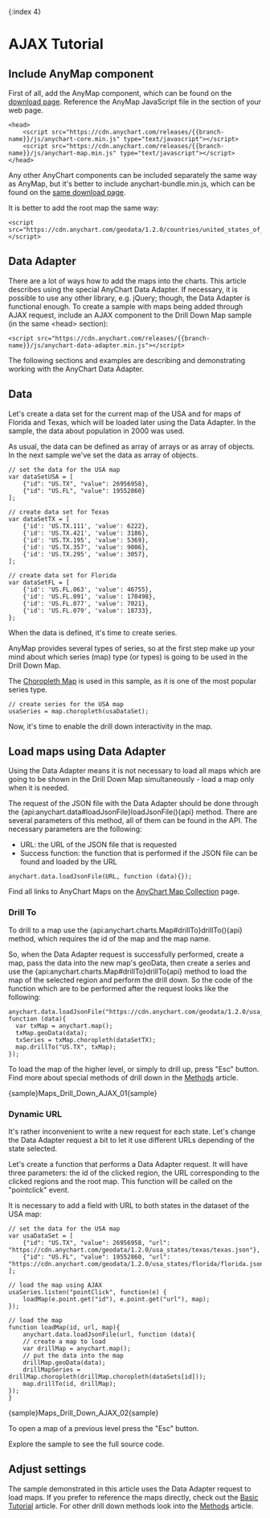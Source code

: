 {:index 4}
# AJAX Tutorial

## Include AnyMap component

First of all, add the AnyMap component, which can be found on the [download page](../../Quick_Start/Downloading_AnyChart). Reference the AnyMap JavaScript file in the <head> section of your web page. 

```
<head>
    <script src="https://cdn.anychart.com/releases/{{branch-name}}/js/anychart-core.min.js" type="text/javascript"></script>
    <script src="https://cdn.anychart.com/releases/{{branch-name}}/js/anychart-map.min.js" type="text/javascript"></script>
</head>
```

Any other AnyChart components can be included separately the same way as AnyMap, but it's better to include anychart-bundle.min.js, which can be found on the [same download page](../../Quick_Start/Downloading_AnyChart).

It is better to add the root map the same way:

```
<script src="https://cdn.anychart.com/geodata/1.2.0/countries/united_states_of_america/united_states_of_america.js"></script>
```

## Data Adapter

There are a lot of ways how to add the maps into the charts. This article describes using the special AnyChart Data Adapter. If necessary, it is possible to use any other library, e.g. jQuery; though, the Data Adapter is functional enough. To create a sample with maps being added through AJAX request, include an AJAX component to the Drill Down Map sample (in the same &lt;head&gt; section):

```
<script src="https://cdn.anychart.com/releases/{{branch-name}}/js/anychart-data-adapter.min.js"></script>
```

The following sections and examples are describing and demonstrating working with the AnyChart Data Adapter.

## Data

Let's create a data set for the current map of the USA and for maps of Florida and Texas, which will be loaded later using the Data Adapter. In the sample, the data about population in 2000 was used.

As usual, the data can be defined as array of arrays or as array of objects. In the next sample we've set the data as array of objects.

``` 
// set the data for the USA map
var dataSetUSA = [
    {"id": "US.TX", "value": 26956958},
    {"id": "US.FL", "value": 19552860}
];

// create data set for Texas
var dataSetTX = [
    {'id': 'US.TX.111', 'value': 6222},
    {'id': 'US.TX.421', 'value': 3186},
    {'id': 'US.TX.195', 'value': 5369},
    {'id': 'US.TX.357', 'value': 9006}, 
    {'id': 'US.TX.295', 'value': 3057},
];

// create data set for Florida 
var dataSetFL = [
    {'id': 'US.FL.063', 'value': 46755},
    {'id': 'US.FL.091', 'value': 170498},
    {'id': 'US.FL.077', 'value': 7021},
    {'id': 'US.FL.079', 'value': 18733},
};
```

When the data is defined, it's time to create series.

AnyMap provides several types of series, so at the first step make up your mind about which series (map) type (or types) is going to be used in the Drill Down Map.

The [Choropleth Map](../Choropleth_Map) is used in this sample, as it is one of the most popular series type.

```
// create series for the USA map
usaSeries = map.choropleth(usaDataSet);
```

Now, it's time to enable the drill down interactivity in the map.

## Load maps using Data Adapter

Using the Data Adapter means it is not necessary to load all maps which are going to be shown in the Drill Down Map simultaneously - load a map only when it is needed. 

The request of the JSON file with the Data Adapter should be done through the {api:anychart.data#loadJsonFile}loadJsonFile(){api} method. There are several parameters of this method, all of them can be found in the API. The necessary parameters are the following:
- URL: the URL of the JSON file that is requested
- Success function: the function that is performed if the JSON file can be found and loaded by the URL

```
anychart.data.loadJsonFile(URL, function (data){}); 
```

Find all links to AnyChart Maps on the <a href="https://cdn.anychart.com/">AnyChart Map Collection</a> page.

### Drill To

To drill to a map use the {api:anychart.charts.Map#drillTo}drillTo(){api} method, which requires the id of the map and the map name. 

So, when the Data Adapter request is successfully performed, create a map, pass the data into the new map's geoData, then create a series and use the  {api:anychart.charts.Map#drillTo}drillTo{api} method to load the map of the selected region and perform the drill down. So the code of the function which are to be performed after the request looks like the following:

```
anychart.data.loadJsonFile("https://cdn.anychart.com/geodata/1.2.0/usa_states/texas/texas.json", function (data){
  var txMap = anychart.map();
  txMap.geoData(data);
  txSeries = txMap.choropleth(dataSetTX); 
  map.drillTo("US.TX", txMap);
});   
```

To load the map of the higher level, or simply to drill up, press "Esc" button. Find more about special methods of drill down in the [Methods](Methods) article.

{sample}Maps\_Drill\_Down\_AJAX\_01{sample}

### Dynamic URL

It's rather inconvenient to write a new request for each state. Let's change the Data Adapter request a bit to let it use different URLs depending of the state selected.

Let's create a function that performs a Data Adapter request. It will have three parameters: the id of the clicked region, the URL corresponding to the clicked regions and the root map. This function will be called on the "pointclick" event.

It is necessary to add a field with URL to both states in the dataset of the USA map:

```
// set the data for the USA map
var usaDataSet = [
    {"id": "US.TX", "value": 26956958, "url": "https://cdn.anychart.com/geodata/1.2.0/usa_states/texas/texas.json"},
    {"id": "US.FL", "value": 19552860, "url": "https://cdn.anychart.com/geodata/1.2.0/usa_states/florida/florida.json"}
];

// load the map using AJAX
usaSeries.listen("pointClick", function(e) {
    loadMap(e.point.get("id"), e.point.get("url"), map);      
});

// load the map
function loadMap(id, url, map){
    anychart.data.loadJsonFile(url, function (data){
    // create a map to load
    var drillMap = anychart.map();
    // put the data into the map
    drillMap.geoData(data);
    drillMapSeries = drillMap.choropleth(drillMap.choropleth(dataSets[id])); 
    map.drillTo(id, drillMap);
}); 
}                                                                              
```

{sample}Maps\_Drill\_Down\_AJAX\_02{sample}

To open a map of a previous level press the "Esc" button.

Explore the sample to see the full source code.

## Adjust settings

The sample demonstrated in this article uses the Data Adapter request to load maps. If you prefer to reference the maps directly, check out the [Basic Tutorial](Basic_Tutorial) article. For other drill down methods look into the [Methods](Methods) article.
